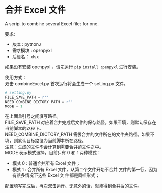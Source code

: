 # 合并 Excel 文件
A script to combine several Excel files for one.

要求:  
* 版本 : python3  
* 需求模块 : openpyxl  
* 后缀名：.xlsx

如果没有安装 openpyxl ，请先运行 `pip install openpyxl` 进行安装。  

使用方式：  
双击 combineExcel.py 首次运行将会生成一个 setting.py 文件。  

```python
# setting.py
FILE_SAVE_PATH = r''
NEED_COmBINE_DICTORY_PATH = r''
MODE = 1
```

在上面单引号之间填写路径。  
FILE_SAVE_PATH 对应着合并完成后文件的保存路径。如果不填，则默认保存在当前脚本的路径下。  
NEED_COMBINE_DICTORY_PATH 需要合并的文件所在的文件夹路径。如果不填，则默认目标路径为当前脚本所在路径。  
注意：生成的文件不会计算到需要合并的文件之中。  
MODE 表示模式选择，目前只有 0 和 1 两种模式：  
* 模式 0 : 普通合并所有 Excel 文件；
* 模式 1 : 合并所有 Excel 文件，从第二个文件开始不合并
         文件的第一行，因为有很多情况下这些 Excel 文
         件都是同样形式；

配置填写完成后，再次双击运行。无意外的话，就能得到合并后的文件。  
